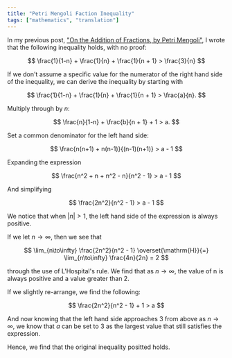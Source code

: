 ```yaml
---
title: "Petri Mengoli Faction Inequality"
tags: ["mathematics", "translation"]
---
```


In my previous post, ["On the Addition of Fractions, by Petri Mengoli"](/blog/post/2025-03-16-on-the-addition-of-fractions), I
wrote that the following inequality holds, with no proof<!--truncate-->:

$$
\frac{1}{1-n} + \frac{1}{n} + \frac{1}{n + 1} > \frac{3}{n}
$$

If we don't assume a specific value for the numerator of the right hand side of the
inequality, we can derive the inequality by starting with

$$
\frac{1}{1-n} + \frac{1}{n} + \frac{1}{n + 1} > \frac{a}{n}.
$$

Multiply through by $n$:

$$
\frac{n}{1-n} + \frac{b}{n + 1} + 1 > a.
$$

Set a common denominator for the left hand side:

$$
\frac{n(n+1) + n(n-1)}{(n-1)(n+1)} > a - 1
$$

Expanding the expression

$$
\frac{n^2 + n + n^2 - n}{n^2 - 1} > a - 1
$$

And simplifying

$$
\frac{2n^2}{n^2 - 1} > a - 1
$$

We notice that when $|n| > 1$, the left hand side of the expression is always positive.

If we let $n\to\infty$, then we see that

$$
\lim_{n\to\infty} \frac{2n^2}{n^2 - 1} \overset{\mathrm{H}}{=} \lim_{n\to\infty} \frac{4n}{2n} = 2
$$

through the use of L'Hospital's rule. We find that as $n\to\infty$, the value of n is always positive and a value greater than 2.

If we slightly re-arrange, we find the following:

$$
\frac{2n^2}{n^2 - 1} + 1 > a
$$

And now knowing that the left hand side approaches 3 from above as $n\to\infty$, we know
that $a$ can be set to $3$ as the largest value that still satisfies the expression.

Hence, we find that the original inequality positted holds.
